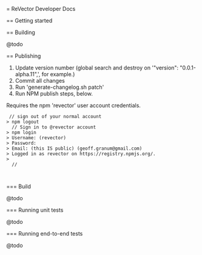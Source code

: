= ReVector Developer Docs

== Getting started


== Building

@todo

== Publishing

1) Update version number (global search and destroy on '"version": "0.0.1-alpha.11",', for example.)
2) Commit all changes
3) Run 'generate-changelog.sh patch'
4) Run NPM publish steps, below.

Requires the npm 'revector' user account credentials.

```shell
 // sign out of your normal account
> npm logout
  // Sign in to @revector account
> npm login
> Username: (revector)
> Password:
> Email: (this IS public) (geoff.granum@gmail.com)
> Logged in as revector on https://registry.npmjs.org/.
> 
  // 

 
```

=== Build

@todo

=== Running unit tests

@todo

=== Running end-to-end tests

@todo

